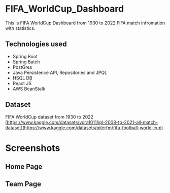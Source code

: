 # FIFA_WorldCup_Dashboard
This is FIFA WorldCup Dashboard from 1930 to 2022 FiFA match infromation with statistics.
## Technologies used
- Spring Boot
- Spring Batch
- PostGres 
- Java Persistence API, Repositories and JPQL
- HSQL DB
- React JS
- AWS BeanStalk

## Dataset
FIFA WorldCup dataset from 1930 to 2022<br>
[https://www.kaggle.com/datasets/vora1011/ipl-2008-to-2021-all-match-dataset](https://www.kaggle.com/datasets/piterfm/fifa-football-world-cup)

# Screenshots
## Home Page


## Team Page

